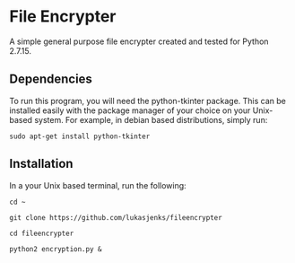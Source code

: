 # File Encrypter
A simple general purpose file encrypter created and tested for Python 2.7.15.

## Dependencies
To run this program, you will need the python-tkinter package.
This can be installed easily with the package manager of your choice on your
Unix-based system. For example, in debian based distributions, simply run:

`sudo apt-get install python-tkinter`

## Installation
In a your Unix based terminal, run the following:

`cd ~`

`git clone https://github.com/lukasjenks/fileencrypter`

`cd fileencrypter`

`python2 encryption.py &`
